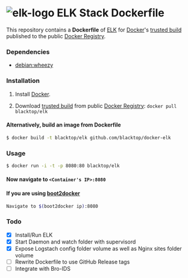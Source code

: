 ![elk-logo](https://raw.githubusercontent.com/blacktop/docker-elk/master/logo.png)
ELK Stack Dockerfile
===================

This repository contains a **Dockerfile** of [ELK](http://www.elasticsearch.org/overview/elkdownloads/) for [Docker](https://www.docker.io/)'s [trusted build](https://index.docker.io/u/blacktop/elk/) published to the public [Docker Registry](https://index.docker.io/).

### Dependencies

* [debian:wheezy](https://index.docker.io/_/debian/)

### Installation

1. Install [Docker](https://www.docker.io/).

2. Download [trusted build](https://index.docker.io/u/blacktop/elk/) from public [Docker Registry](https://index.docker.io/): `docker pull blacktop/elk`

#### Alternatively, build an image from Dockerfile
```bash
$ docker build -t blacktop/elk github.com/blacktop/docker-elk
```
### Usage
```bash
$ docker run -i -t -p 8080:80 blacktop/elk
```
#### Now navigate to `<Container's IP>:8080`

#### If you are using [boot2docker](http://boot2docker.io)
```bash
Navigate to $(boot2docker ip):8080
```

### Todo
- [x] Install/Run ELK
- [x] Start Daemon and watch folder with supervisord
- [x] Expose Logstach config folder volume as well as Nginx sites folder volume
- [ ] Rewrite Dockerfile to use GitHub Release tags
- [ ] Integrate with Bro-IDS
